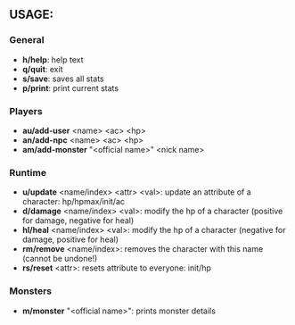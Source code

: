 ## USAGE:

### General
- **h/help**: help text
- **q/quit**: exit
- **s/save**: saves all stats
- **p/print**: print current stats

### Players
- **au/add-user** \<name> \<ac> \<hp>
- **an/add-npc** \<name> \<ac> \<hp>
- **am/add-monster** "\<official name>" \<nick name>

### Runtime
- **u/update** \<name/index> \<attr> \<val>: update an attribute of a character: hp/hpmax/init/ac
- **d/damage** \<name/index> \<val>: modify the hp of a character (positive for damage, negative for heal)
- **hl/heal** \<name/index> \<val>: modify the hp of a character (negative for damage, positive for heal)
- **rm/remove** \<name/index>: removes the character with this name (cannot be undone!)
- **rs/reset** \<attr>: resets attribute to everyone: init/hp

### Monsters
- **m/monster** "\<official name>": prints monster details
